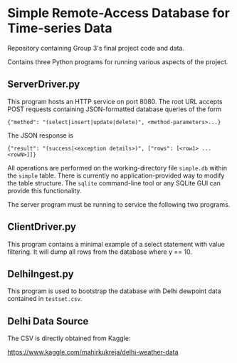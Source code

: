 # Simple Remote-Access Database for Time-series Data

Repository containing Group 3's final project code and data.

Contains three Python programs for running various aspects of the project.

## ServerDriver.py

This program hosts an HTTP service on port 8080. The root URL accepts
POST requests containing JSON-formatted database queries of the form

```
{"method": "(select|insert|update|delete)", <method-parameters>...}
```

The JSON response is

```
{"result": "(success|<exception details>)", ["rows": [<row1> ... <rowN>]]}
```

All operations are performed on the working-directory file `simple.db` within
the `simple` table. There is currently no application-provided way to
modify the table structure. The `sqlite` command-line tool or any SQLite GUI
can provide this functionality.

The server program must be running to service the following two programs.

## ClientDriver.py

This program contains a minimal example of a select statement with value
filtering. It will dump all rows from the database where y == 10.

## DelhiIngest.py

This program is used to bootstrap the database with Delhi dewpoint data
contained in `testset.csv`. 

## Delhi Data Source

The CSV is directly obtained from Kaggle:

https://www.kaggle.com/mahirkukreja/delhi-weather-data